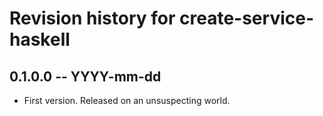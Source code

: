 # Revision history for create-service-haskell

## 0.1.0.0 -- YYYY-mm-dd

* First version. Released on an unsuspecting world.
